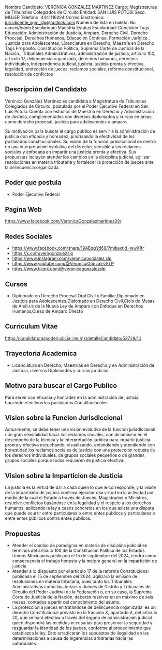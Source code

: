 Nombre Candidato: VERONICA GONZALEZ MARTINEZ
Cargo: Magistraturas de Tribunales Colegiados de Circuito
Entidad: SAN LUIS POTOSI
Sexo: MUJER
Telefono: 4441116294
Correo Electronico: jurisdicente_vgm_slp@outlook.com
Numero de lista en boleta: *No especificado*
Escolaridad: Maestría
Estatus Escolaridad: Concluido
Tags Educación: Administración de Justicia, Amparo, Derecho Civil, Derecho Procesal, Derechos Humanos, Educación Continua, Formación Jurídica., Justicia para Adolescentes, Licenciatura en Derecho, Maestría en Derecho
Tags Propósito: Constitución Política, Suprema Corte de Justicia de la Nación., Tribunales Administrativos, administración de justicia, artículo 100, artículo 17, delincuencia organizada, derechos humanos, derechos individuales, independencia judicial, justicia, justicia pronta y efectiva, legalidad, protección de jueces, reclamos sociales, reforma constitucional, resolución de conflictos


## Descripción del Candidato 

Verónica González Martínez es candidata a Magistratura de Tribunales Colegiados de Circuito, postulada por el Poder Ejecutivo Federal en San Luis Potosí. Cuenta con estudios de Maestría en Derecho y Administración de Justicia, complementados con diversos diplomados y cursos en áreas como derecho procesal, justicia para adolescentes y amparo. 

Su motivación para buscar el cargo público es servir a la administración de justicia con eficacia y honradez, priorizando la efectividad de los postulados constitucionales. Su visión de la función jurisdiccional se centra en una interpretación evolutiva del derecho, sensible a los reclamos sociales y enfocada en impartir una justicia pronta y efectiva. Sus propuestas incluyen atender los cambios en la disciplina judicial, agilizar resoluciones en materia tributaria y fortalecer la protección de jueces ante la delincuencia organizada.


## Poder que postula

- Poder Ejecutivo Federal


## Pagina Web

https://www.facebook.com/VeronicaGonzalezmartinez09/


## Redes Sociales

- https://www.facebook.com/share/19ABqgYd66/?mibextid=wwXlfr
- https://x.com/verogonzalezslp
- https://www.instagram.com/veronicagonzalez.slp
- https://www.youtube.com/@VeronicaGonzalezSLP
- https://www.tiktok.com/@veronicagonzalezslp


## Cursos

- Diplomado en Derecho Procesal Oral Civil y Familiar,Diplomado en Justicia para Adolescentes,Diplomado en Derecho Civil,Ciclo de Mesas de Análisis de la Nueva Ley de Amparo con Enfoque en Derechos Humanos,Curso de Amparo Directo


## Curriculum Vitae

https://candidaturaspoderjudicial.ine.mx/detalleCandidato/53729/10


## Trayectoria Academica

- Licenciatura en Derecho, Maestrías en Derecho y en Administración de Justicia, diversos Diplomados y cursos jurídicos


## Motivo para buscar el Cargo Publico

Para servir con eficacia y honradez en la administración de justicia, haciendo efectivos los postulados Constitucionales


## Vision sobre la Funcion Jurisdiccional

Actualmente, se debe tener una visión evolutiva de la función jurisdiccional con gran sensibilidad hacia los reclamos sociales, con dinamismo en el desempeño de la técnica y la interpretación jurídica para impartir justicia pronta y efectiva escuchando, visualizando, entendiendo y atendiendo con honestidad los reclamos sociales de justicia con una protección robusta de los derechos individuales, de grupos sociales pequeños o de grandes grupos sociales porque todos requieren de justicia efectiva.


## Vision sobre la Imparticion de Justicia

La justicia es la virtud de dar a cada quien lo que le corresponde; y la visión de la impartición de justicia conlleva ejecutar esa virtud en la actividad por medio de la cual el Estado a través de Jueces, Magistrados o Ministros, resuelve conflictos basándose en la legalidad y el respeto a los derechos humanos, aplicando la ley a casos concretos en los que exista una disputa que puede ocurrir entre particulares o entre entes públicos y particulares o entre entes públicos contra entes públicos.


## Propuestas

- Atender el cambio de paradigma en materia de disciplina judicial en términos del artículo 100 de la Constitución Política de los Estados Unidos Mexicanos publicada el 15 de septiembre del 2024, tendrá como consecuencia el trabajo honesto y la mejora general en la impartición de justicia.
- Atender a lo dispuesto por el artículo 17 de la reforma Constitucional publicada el 15 de septiembre del 2024, agilizará la emisión de resoluciones en materia tributaria, pues tanto los Tribunales Administrativos como las Juezas y Jueces de Distrito y Tribunales de Circuito del Poder Judicial de la Federación o, en su caso, la Suprema Corte de Justicia de la Nación, deberán resolver en un máximo de seis meses, contados a partir del conocimiento del asunto.
- La protección a jueces en tratándose de delincuencia organizada, es un derecho Constitucional previsto en la fracción X, apartado A, del artículo 20, que se hará efectiva a través del órgano de administración judicial quien dispondrá las medidas necesarias para preservar la seguridad y resguardar la identidad de los jueces, conforme al procedimiento que establezca la ley. Esto erradicarán los supuestos de ilegalidad en las determinaciones a causa de ingerencias arbitrarias hacia las autoridades.

